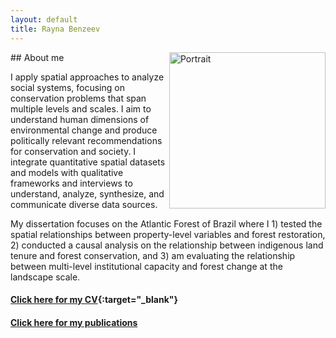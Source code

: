 ```yaml
---
layout: default
title: Rayna Benzeev
---
```


<img align="right" src='content/img/portrait_2021_crop.png' width='250' alt='Portrait'>
## About me

I apply spatial approaches to analyze social systems, focusing on conservation problems that span multiple levels and scales. I aim to understand human dimensions of environmental change and produce politically relevant recommendations for conservation and society. I integrate quantitative spatial datasets and models with qualitative frameworks and interviews to understand, analyze, synthesize, and communicate diverse data sources. 

My dissertation focuses on the Atlantic Forest of Brazil where I 1) tested the spatial relationships between property-level variables and forest restoration, 2) conducted a causal analysis on the relationship between indigenous land tenure and forest conservation, and 3) am evaluating the relationship between multi-level institutional capacity and forest change at the landscape scale.

#### [Click here for my CV](content/img/Benzeev_CV_2021.pdf){:target="_blank"}

#### [Click here for my publications](/publications)